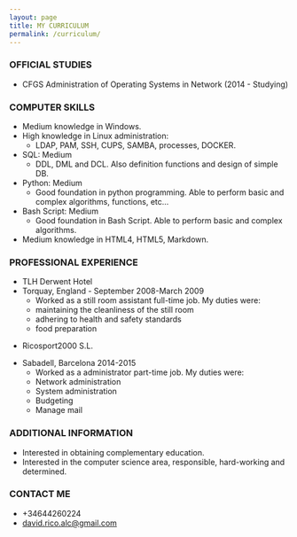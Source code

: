 ```yaml
---
layout: page
title: MY CURRICULUM
permalink: /curriculum/
---
```


### **OFFICIAL STUDIES**
* CFGS Administration of Operating Systems in Network (2014 - Studying)

### **COMPUTER SKILLS**
* Medium knowledge in Windows.
* High knowledge in Linux administration:
  * LDAP, PAM, SSH, CUPS, SAMBA, processes, DOCKER. 
* SQL: Medium
  * DDL, DML and DCL. Also definition functions and design of simple DB. 
* Python: Medium
  * Good foundation in python programming. Able to perform basic and complex algorithms, functions, etc...
* Bash Script: Medium
  * Good foundation in Bash Script. Able to perform basic and complex algorithms.
* Medium knowledge in HTML4, HTML5, Markdown. 

### **PROFESSIONAL EXPERIENCE**
 * TLH Derwent Hotel
 * Torquay, England - September 2008-March 2009
   * Worked as a still room assistant full-time job. My duties were:
    * maintaining the cleanliness of the still room
    * adhering to health and safety standards
    * food preparation
 
+ Ricosport2000 S.L.
* Sabadell, Barcelona 2014-2015
   * Worked as a administrator part-time job. My duties were:
    * Network administration
    * System administration
    * Budgeting
    * Manage mail

### **ADDITIONAL INFORMATION**

* Interested in obtaining complementary education.
* Interested in the computer science area, responsible, hard-working and determined.

### **CONTACT ME**

* +34644260224
* [david.rico.alc@gmail.com](mailto:david.rico.alc@gmail.com)
